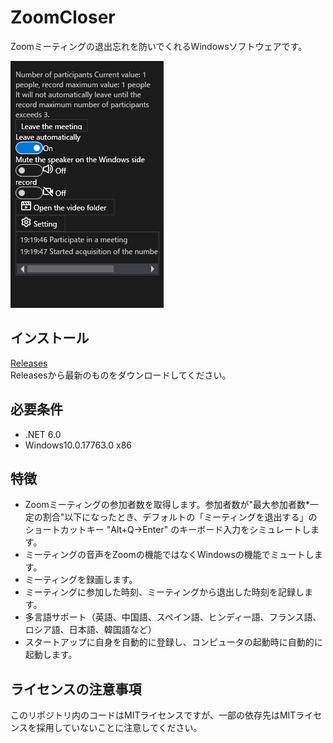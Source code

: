 # ZoomCloser

Zoomミーティングの退出忘れを防いでくれるWindowsソフトウェアです。

![Sample](https://github.com/34j/ZoomCloser/blob/master/Example.png)


## インストール

[Releases](https://github.com/34j/ZoomCloser/releases)  
Releasesから最新のものをダウンロードしてください。  

## 必要条件

- .NET 6.0
- Windows10.0.17763.0 x86

## 特徴

- Zoomミーティングの参加者数を取得します。参加者数が"最大参加者数*一定の割合"以下になったとき、デフォルトの「ミーティングを退出する」のショートカットキー "Alt+Q→Enter" のキーボード入力をシミュレートします。
- ミーティングの音声をZoomの機能ではなくWindowsの機能でミュートします。
- ミーティングを録画します。
- ミーティングに参加した時刻、ミーティングから退出した時刻を記録します。
- 多言語サポート（英語、中国語、スペイン語、ヒンディー語、フランス語、ロシア語、日本語、韓国語など）
- スタートアップに自身を自動的に登録し、コンピュータの起動時に自動的に起動します。

## ライセンスの注意事項

このリポジトリ内のコードはMITライセンスですが、一部の依存先はMITライセンスを採用していないことに注意してください。
